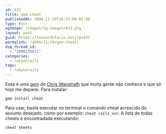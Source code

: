 ```yaml
---
id: 432
title: gem cheat
publishedAt: 2008-11-29T20:23:04-02:00
type: Post
ogImage: /images/og-images/432.png
layout: post
guid: https://leonardofaria.net/?p=432
permalink: /2008/11/29/gem-cheat/
dsq_thread_id:
  - "1000136611"
categories:
  - rubyonrails
tags:
  - rubyonrails
---
```

Essa é uma [gem](http://cheat.errtheblog.com/) do [Chris Wanstrath](http://www.errtheblog.com) que muita gente não conhece e que só hoje me deparei. Para instalar:

```
gem install cheat
```

Para usar, basta executar no terminal o comando cheat acrescido do assunto desejado, como por exemplo: `cheat rails_svn`. A lista de todas cheats é encontradada executando:

```
cheat sheets
```
